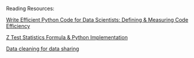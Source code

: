 Reading Resources:

[Write Efficient Python Code for Data Scientists: Defining & Measuring Code Efficiency](https://medium.com/geekculture/write-efficient-python-code-defining-measuring-code-efficiency-e33a5bd9f7ca)

[Z Test Statistics Formula & Python Implementation](https://towardsdatascience.com/z-test-statistics-formula-python-implementation-3755d67ba0e7)

[Data cleaning for data sharing](https://cghlewis.com/blog/data_clean_01/)
